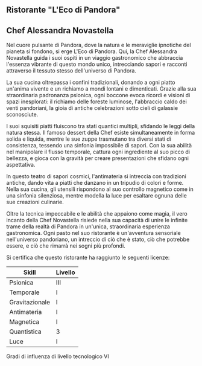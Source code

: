 ## Ristorante "L'Eco di Pandora"

## Chef Alessandra Novastella

Nel cuore pulsante di Pandora, dove la natura e le meraviglie ipnotiche del pianeta si fondono, si erge L'Eco di Pandora. Qui, la Chef Alessandra Novastella guida i suoi ospiti in un viaggio gastronomico che abbraccia l'essenza vibrante di questo mondo unico, intrecciando sapori e racconti attraverso il tessuto stesso dell'universo di Pandora.

La sua cucina oltrepassa i confini tradizionali, donando a ogni piatto un'anima vivente e un richiamo a mondi lontani e dimenticati. Grazie alla sua straordinaria padronanza psionica, ogni boccone evoca ricordi e visioni di spazi inesplorati: il richiamo delle foreste luminose, l'abbraccio caldo dei venti pandoriani, la gioia di antiche celebrazioni sotto cieli di galassie sconosciute.

I suoi squisiti piatti fluiscono tra stati quantici multipli, sfidando le leggi della natura stessa. Il famoso dessert della Chef esiste simultaneamente in forma solida e liquida, mentre le sue zuppe trasmutano tra diversi stati di consistenza, tessendo una sinfonia impossibile di sapori. Con la sua abilità nel manipolare il flusso temporale, cattura ogni ingrediente al suo picco di bellezza, e gioca con la gravità per creare presentazioni che sfidano ogni aspettativa.

In questo teatro di sapori cosmici, l'antimateria si intreccia con tradizioni antiche, dando vita a piatti che danzano in un tripudio di colori e forme. Nella sua cucina, gli utensili rispondono al suo controllo magnetico come in una sinfonia silenziosa, mentre modella la luce per esaltare ognuna delle sue creazioni culinarie.

Oltre la tecnica impeccabile e le abilità che appaiono come magia, il vero incanto della Chef Novastella risiede nella sua capacità di unire le infinite trame della realtà di Pandora in un'unica, straordinaria esperienza gastronomica. Ogni pasto nel suo ristorante è un'avventura sensoriale nell'universo pandoriano, un intreccio di ciò che è stato, ciò che potrebbe essere, e ciò che rimarrà nei sogni più profondi.

Si certifica che questo ristorante ha raggiunto le seguenti licenze:

<!-- image -->

| Skill          | Livello   |
|----------------|-----------|
| Psionica       | III       |
| Temporale      | I         |
| Gravitazionale | I         |
| Antimateria    | I         |
| Magnetica      | I         |
| Quantistica    | 3         |
| Luce           | I         |

Gradi di influenza di livello tecnologico VI

